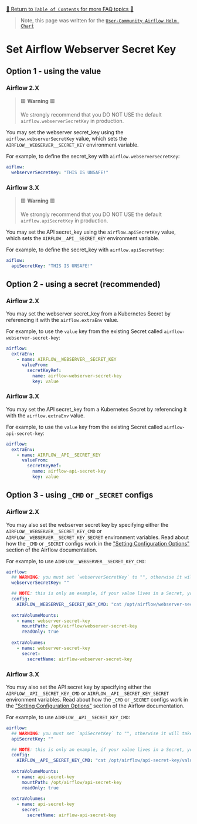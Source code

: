 [🔗 Return to `Table of Contents` for more FAQ topics 🔗](https://github.com/santosr2/airflow-community-chart/tree/main/charts/airflow#frequently-asked-questions)

> Note, this page was written for the [`User-Community Airflow Helm Chart`](https://github.com/santosr2/airflow-community-chart/tree/main/charts/airflow)

# Set Airflow Webserver Secret Key

## Option 1 - using the value

### Airflow 2.X

> 🟥 __Warning__ 🟥
>
> We strongly recommend that you DO NOT USE the default `airflow.webserverSecretKey` in production.

You may set the webserver secret_key using the `airflow.webserverSecretKey` value, which sets the `AIRFLOW__WEBSERVER__SECRET_KEY` environment variable.

For example, to define the secret_key with `airflow.webserverSecretKey`:

```yaml
aiflow:
  webserverSecretKey: "THIS IS UNSAFE!"
```

### Airflow 3.X

> 🟥 __Warning__ 🟥
>
> We strongly recommend that you DO NOT USE the default `airflow.apiSecretKey` in production.

You may set the API secret_key using the `airflow.apiSecretKey` value, which sets the `AIRFLOW__API__SECRET_KEY` environment variable.

For example, to define the secret_key with `airflow.apiSecretKey`:

```yaml
aiflow:
  apiSecretKey: "THIS IS UNSAFE!"
```

## Option 2 - using a secret (recommended)

### Airflow 2.X

You may set the webserver secret_key from a Kubernetes Secret by referencing it with the `airflow.extraEnv` value.

For example, to use the `value` key from the existing Secret called `airflow-webserver-secret-key`:

```yaml
airflow:
  extraEnv:
    - name: AIRFLOW__WEBSERVER__SECRET_KEY
      valueFrom:
        secretKeyRef:
          name: airflow-webserver-secret-key
          key: value
```

### Airflow 3.X

You may set the API secret_key from a Kubernetes Secret by referencing it with the `airflow.extraEnv` value.

For example, to use the `value` key from the existing Secret called `airflow-api-secret-key`:

```yaml
airflow:
  extraEnv:
    - name: AIRFLOW__API__SECRET_KEY
      valueFrom:
        secretKeyRef:
          name: airflow-api-secret-key
          key: value
```

## Option 3 - using `_CMD` or `_SECRET` configs

### Airflow 2.X

You may also set the webserver secret key by specifying either the `AIRFLOW__WEBSERVER__SECRET_KEY_CMD` or `AIRFLOW__WEBSERVER__SECRET_KEY_SECRET` environment variables.
Read about how the `_CMD` or `_SECRET` configs work in the ["Setting Configuration Options"](https://airflow.apache.org/docs/apache-airflow/stable/howto/set-config.html) section of the Airflow documentation.

For example, to use `AIRFLOW__WEBSERVER__SECRET_KEY_CMD`:

```yaml
airflow:
  ## WARNING: you must set `webserverSecretKey` to "", otherwise it will take precedence
  webserverSecretKey: ""

  ## NOTE: this is only an example, if your value lives in a Secret, you probably want to use "Option 2" above
  config:
    AIRFLOW__WEBSERVER__SECRET_KEY_CMD: "cat /opt/airflow/webserver-secret-key/value"
      
  extraVolumeMounts:
    - name: webserver-secret-key
      mountPath: /opt/airflow/webserver-secret-key
      readOnly: true
      
  extraVolumes:
    - name: webserver-secret-key
      secret:
        secretName: airflow-webserver-secret-key
```

### Airflow 3.X

You may also set the API secret key by specifying either the `AIRFLOW__API__SECRET_KEY_CMD` or `AIRFLOW__API__SECRET_KEY_SECRET` environment variables.
Read about how the `_CMD` or `_SECRET` configs work in the ["Setting Configuration Options"](https://airflow.apache.org/docs/apache-airflow/stable/howto/set-config.html) section of the Airflow documentation.

For example, to use `AIRFLOW__API__SECRET_KEY_CMD`:

```yaml
airflow:
  ## WARNING: you must set `apiSecretKey` to "", otherwise it will take precedence
  apiSecretKey: ""

  ## NOTE: this is only an example, if your value lives in a Secret, you probably want to use "Option 2" above
  config:
    AIRFLOW__API__SECRET_KEY_CMD: "cat /opt/airflow/api-secret-key/value"
      
  extraVolumeMounts:
    - name: api-secret-key
      mountPath: /opt/airflow/api-secret-key
      readOnly: true
      
  extraVolumes:
    - name: api-secret-key
      secret:
        secretName: airflow-api-secret-key
```
